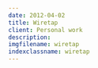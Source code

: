 ```yaml
---
date: 2012-04-02
title: Wiretap
client: Personal work
description:
imgfilename: wiretap
indexclassname: wiretap
---
```


<img srcset="/img/wiretap-1x.png 1x, /img/wiretap-2x.png 2x">
